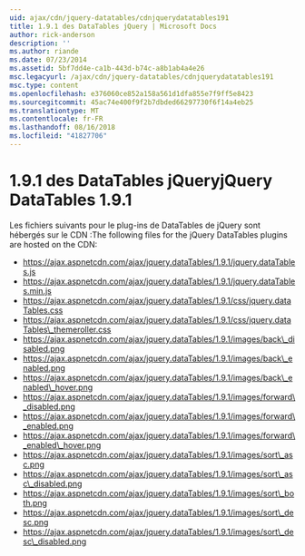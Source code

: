 ```yaml
---
uid: ajax/cdn/jquery-datatables/cdnjquerydatatables191
title: 1.9.1 des DataTables jQuery | Microsoft Docs
author: rick-anderson
description: ''
ms.author: riande
ms.date: 07/23/2014
ms.assetid: 5bf7dd4e-ca1b-443d-b74c-a8b1ab4a4e26
msc.legacyurl: /ajax/cdn/jquery-datatables/cdnjquerydatatables191
msc.type: content
ms.openlocfilehash: e376060ce852a158a561d1dfa855e7f9ff5e8423
ms.sourcegitcommit: 45ac74e400f9f2b7dbded66297730f6f14a4eb25
ms.translationtype: MT
ms.contentlocale: fr-FR
ms.lasthandoff: 08/16/2018
ms.locfileid: "41827706"
---
```

<a name="jquery-datatables-191"></a><span data-ttu-id="71f5f-102">1.9.1 des DataTables jQuery</span><span class="sxs-lookup"><span data-stu-id="71f5f-102">jQuery DataTables 1.9.1</span></span>
====================
<span data-ttu-id="71f5f-103">Les fichiers suivants pour le plug-ins de DataTables de jQuery sont hébergés sur le CDN :</span><span class="sxs-lookup"><span data-stu-id="71f5f-103">The following files for the jQuery DataTables plugins are hosted on the CDN:</span></span>

- https://ajax.aspnetcdn.com/ajax/jquery.dataTables/1.9.1/jquery.dataTables.js
- https://ajax.aspnetcdn.com/ajax/jquery.dataTables/1.9.1/jquery.dataTables.min.js
- https://ajax.aspnetcdn.com/ajax/jquery.dataTables/1.9.1/css/jquery.dataTables.css
- https://ajax.aspnetcdn.com/ajax/jquery.dataTables/1.9.1/css/jquery.dataTables\_themeroller.css
- https://ajax.aspnetcdn.com/ajax/jquery.dataTables/1.9.1/images/back\_disabled.png
- https://ajax.aspnetcdn.com/ajax/jquery.dataTables/1.9.1/images/back\_enabled.png
- https://ajax.aspnetcdn.com/ajax/jquery.dataTables/1.9.1/images/back\_enabled\_hover.png
- https://ajax.aspnetcdn.com/ajax/jquery.dataTables/1.9.1/images/forward\_disabled.png
- https://ajax.aspnetcdn.com/ajax/jquery.dataTables/1.9.1/images/forward\_enabled.png
- https://ajax.aspnetcdn.com/ajax/jquery.dataTables/1.9.1/images/forward\_enabled\_hover.png
- https://ajax.aspnetcdn.com/ajax/jquery.dataTables/1.9.1/images/sort\_asc.png
- https://ajax.aspnetcdn.com/ajax/jquery.dataTables/1.9.1/images/sort\_asc\_disabled.png
- https://ajax.aspnetcdn.com/ajax/jquery.dataTables/1.9.1/images/sort\_both.png
- https://ajax.aspnetcdn.com/ajax/jquery.dataTables/1.9.1/images/sort\_desc.png
- https://ajax.aspnetcdn.com/ajax/jquery.dataTables/1.9.1/images/sort\_desc\_disabled.png
